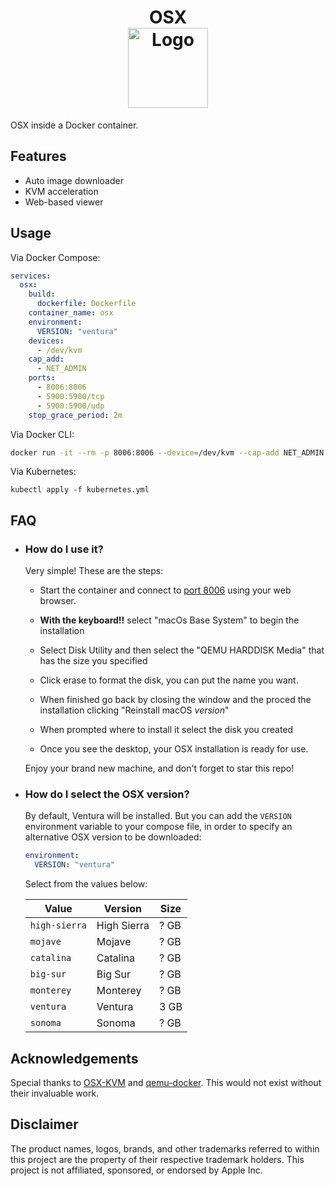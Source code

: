 <h1 align="center">OSX<br />
<div align="center">
<a href="https://github.com/seitenca/osx/"><img src="https://github.com/seitenca/osx/raw/master/.github/logo.png" title="Logo" style="max-width:100%;" width="128" /></a>
</div>
<div align="center">

</div></h1>

OSX inside a Docker container.

## Features

 - Auto image downloader
 - KVM acceleration
 - Web-based viewer

## Usage

Via Docker Compose:

```yaml
services:
  osx:
    build:
      dockerfile: Dockerfile
    container_name: osx
    environment:
      VERSION: "ventura"
    devices:
      - /dev/kvm
    cap_add:
      - NET_ADMIN
    ports:
      - 8006:8006
      - 5900:5900/tcp
      - 5900:5900/udp
    stop_grace_period: 2m

```

Via Docker CLI:

```bash
docker run -it --rm -p 8006:8006 --device=/dev/kvm --cap-add NET_ADMIN --stop-timeout 120 todo/osx
```

Via Kubernetes:

```shell
kubectl apply -f kubernetes.yml
```

## FAQ

* ### How do I use it?

  Very simple! These are the steps:
  
  - Start the container and connect to [port 8006](http://localhost:8006) using your web browser.

  - **With the keyboard!!** select "macOs Base System" to begin the installation

  - Select Disk Utility and then select the "QEMU HARDDISK Media" that has the size you specified

  - Click erase to format the disk, you can put the name you want.

  - When finished go back by closing the window and the proced the installation clicking "Reinstall macOS *version*"
  
  - When prompted where to install it select the disk you created 

  - Once you see the desktop, your OSX installation is ready for use.
  
  Enjoy your brand new machine, and don't forget to star this repo!

* ### How do I select the OSX version?

  By default, Ventura will be installed. But you can add the `VERSION` environment variable to your compose file, in order to specify an alternative OSX version to be downloaded:

  ```yaml
  environment:
    VERSION: "ventura"
  ```

  Select from the values below:
  
  |   **Value**   | **Version**        | **Size** |
  |----|-----|----|
  | `high-sierra` | High Sierra        | ? GB     |
  | `mojave`      | Mojave             | ? GB     |
  | `catalina`    | Catalina           | ? GB     |
  | `big-sur`     | Big Sur            | ? GB     |
  | `monterey`    | Monterey           | ? GB     |
  | `ventura`     | Ventura            | 3 GB     |
  | `sonoma`      | Sonoma             | ? GB     |


 ## Acknowledgements

Special thanks to [OSX-KVM](https://github.com/kholia/OSX-KVM) and [qemu-docker](https://github.com/qemus/qemu-docker/). This would not exist without their invaluable work.

## Disclaimer

The product names, logos, brands, and other trademarks referred to within this project are the property of their respective trademark holders. This project is not affiliated, sponsored, or endorsed by Apple Inc.